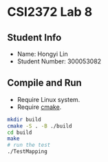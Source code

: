 # CSI2372 Lab 8

## Student Info
* Name: Hongyi Lin
* Student Number: 300053082

## Compile and Run

* Require Linux system.
* Require [cmake](https://cmake.org).

```bash
mkdir build
cmake -S . -B ./build
cd build
make
# run the test
./TestMapping
```
